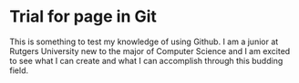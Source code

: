 # Trial for page in Git
This is something to test my knowledge of using Github. I am a junior at Rutgers University new to the major of Computer Science
and I am excited to see what I can create and what I can accomplish through this budding field. 
